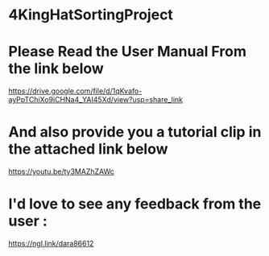 # 4KingHatSortingProject


# Please Read the User Manual From the link below
https://drive.google.com/file/d/1qKvafo-ayPpTChiXo9iCHNa4_YAI45Xd/view?usp=share_link

# And also provide you a tutorial clip in the attached link below
https://youtu.be/ty3MAZhZAWc

# I'd love to see any feedback from the user :
https://ngl.link/dara86612
